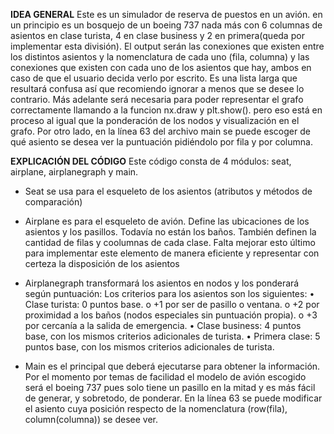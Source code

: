
**IDEA GENERAL**
Este es un simulador de reserva de puestos en un avión. en un principio es un bosquejo de un boeing 737 nada más con 6 columnas de asientos en clase turista, 4 en clase business y 2 en primera(queda por implementar esta división).
El output serán las conexiones que existen entre los distintos asientos y la nomenclatura de cada uno (fila, columna) y las conexiones que existen con cada uno de los asientos que hay, ambos en caso de que el usuario decida verlo por escrito. Es una lista larga que resultará confusa así que recomiendo ignorar a menos que se desee lo contrario. Más adelante será necesaria para poder representar el grafo correctamente llamando a la funcion nx.draw y plt.show(). pero eso está en proceso al igual que la ponderación de los nodos y visualización en el grafo.
Por otro lado, en la línea 63 del archivo main se puede escoger de qué asiento se desea ver la puntuación pidiéndolo por fila y por columna.

**EXPLICACIÓN DEL CÓDIGO**
Este código consta de 4 módulos: seat, airplane, airplanegraph y main.
- Seat se usa para el esqueleto de los asientos (atributos y métodos de comparación)
- Airplane es para el esqueleto de avión. Define las ubicaciones de los asientos y los pasillos. Todavía no están los baños. También definen la cantidad de filas y coolumnas de cada clase. Falta mejorar esto último para implementar este elemento de manera eficiente y representar con certeza la disposición de los asientos
- Airplanegraph transformará los asientos en nodos y los ponderará según puntuación:
Los criterios para los asientos son los siguientes:
• Clase turista: 0 puntos base.
o +1 por ser de pasillo o ventana.
o +2 por proximidad a los baños (nodos especiales sin puntuación
propia).
o +3 por cercanía a la salida de emergencia.
• Clase business: 4 puntos base, con los mismos criterios adicionales de
turista.
• Primera clase: 5 puntos base, con los mismos criterios adicionales de
turista.

- Main es el principal que deberá ejecutarse para obtener la información. Por el momento por temas de facilidad el modelo de avión escogido será el boeing 737 pues solo tiene un pasillo en la mitad y es más fácil de generar, y sobretodo, de ponderar. En la línea 63 se puede modificar el asiento cuya posición respecto de la nomenclatura (row(fila), column(columna)) se desee ver.



